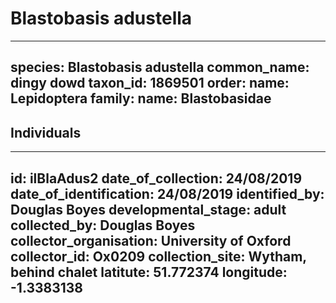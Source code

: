 # Blastobasis adustella

---
species: Blastobasis adustella
common_name: dingy dowd
taxon_id: 1869501
order:
  name: Lepidoptera
family:
  name: Blastobasidae
---

## Individuals

---
id: ilBlaAdus2
date_of_collection: 24/08/2019
date_of_identification: 24/08/2019
identified_by: Douglas Boyes
developmental_stage: adult
collected_by: Douglas Boyes
collector_organisation: University of Oxford
collector_id: Ox0209
collection_site: Wytham, behind chalet
latitute: 51.772374
longitude: -1.3383138
---
